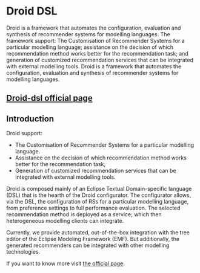 # Droid DSL
Droid is a framework that automates the configuration, evaluation and synthesis of recommender systems for modelling languages. The framework support: The Customisation of Recommender Systems for a particular modelling language; assistance on the decision of which recommendation method works better for the recommendation task; and generation of customized recommendation services that can be integrated with external modelling tools.
Droid is a framework that automates the configuration, evaluation and synthesis of recommender systems for modelling languages.

## [Droid-dsl official page](https://droid-dsl.github.io/)

## Introduction

Droid support:
- The Customisation of Recommender Systems for a particular modelling language.
- Assistance on the decision of which recommendation method works better for the recommendation task;
- Generation of customized recommendation services that can be integrated with external modelling tools.

Droid is composed mainly of an Eclipse Textual Domain-specific language (DSL) that is the hearth of the Droid configurator. The configurator allows, via the DSL, the configuration of RSs for a particular modelling language, from preference settings to full performance evaluation. The selected recommendation method is deployed as a service; which then heterogeneous modelling clients can integrate.

Currently, we provide automated, out-of-the-box integration with the tree editor of the Eclipse Modeling Framework (EMF). But additionally, the generated recommenders can be integrated with other modelling technologies.

If you want to know more visit [the official page](https://droid-dsl.github.io/).
